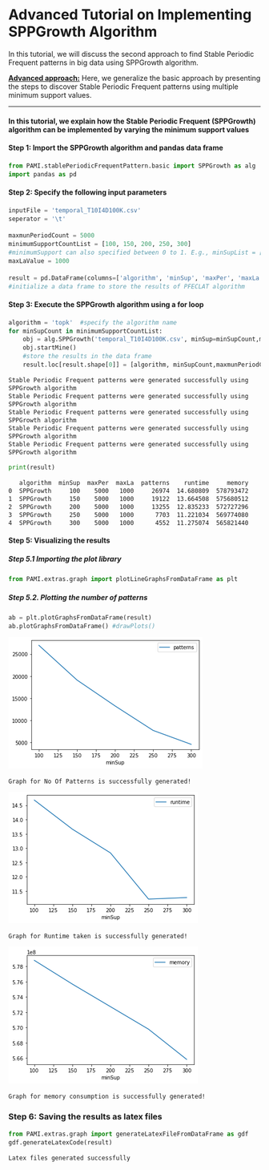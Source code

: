 # Advanced Tutorial on Implementing SPPGrowth Algorithm

In this tutorial, we will discuss the second approach to find Stable Periodic Frequent patterns in big data using SPPGrowth algorithm.

[__Advanced approach:__](#advApproach) Here, we generalize the basic approach by presenting the steps to discover Stable Periodic Frequent patterns using multiple minimum support values.

***

#### In this tutorial, we explain how the Stable Periodic Frequent (SPPGrowth) algorithm  can be implemented by varying the minimum support values

#### Step 1: Import the SPPGrowth algorithm and pandas data frame


```python
from PAMI.stablePeriodicFrequentPattern.basic import SPPGrowth as alg
import pandas as pd
```

#### Step 2: Specify the following input parameters


```python
inputFile = 'temporal_T10I4D100K.csv'
seperator = '\t'

maxmunPeriodCount = 5000
minimumSupportCountList = [100, 150, 200, 250, 300] 
#minimumSupport can also specified between 0 to 1. E.g., minSupList = [0.005, 0.006, 0.007, 0.008, 0.009]
maxLaValue = 1000

result = pd.DataFrame(columns=['algorithm', 'minSup', 'maxPer', 'maxLa', 'patterns', 'runtime', 'memory']) 
#initialize a data frame to store the results of PFECLAT algorithm
```

#### Step 3: Execute the SPPGrowth algorithm using a for loop


```python
algorithm = 'topk'  #specify the algorithm name
for minSupCount in minimumSupportCountList:
    obj = alg.SPPGrowth('temporal_T10I4D100K.csv', minSup=minSupCount,maxPer=maxmunPeriodCount, maxLa=maxLaValue,  sep=seperator)
    obj.startMine()
    #store the results in the data frame
    result.loc[result.shape[0]] = [algorithm, minSupCount,maxmunPeriodCount, maxLaValue, len(obj.getPatterns()), obj.getRuntime(), obj.getMemoryRSS()]

```

    Stable Periodic Frequent patterns were generated successfully using SPPGrowth algorithm 
    Stable Periodic Frequent patterns were generated successfully using SPPGrowth algorithm 
    Stable Periodic Frequent patterns were generated successfully using SPPGrowth algorithm 
    Stable Periodic Frequent patterns were generated successfully using SPPGrowth algorithm 
    Stable Periodic Frequent patterns were generated successfully using SPPGrowth algorithm 



```python
print(result)
```

       algorithm  minSup  maxPer  maxLa  patterns    runtime     memory
    0  SPPGrowth     100    5000   1000     26974  14.680809  578793472
    1  SPPGrowth     150    5000   1000     19122  13.664508  575680512
    2  SPPGrowth     200    5000   1000     13255  12.835233  572727296
    3  SPPGrowth     250    5000   1000      7703  11.221034  569774080
    4  SPPGrowth     300    5000   1000      4552  11.275074  565821440


#### Step 5: Visualizing the results

##### Step 5.1 Importing the plot library


```python
from PAMI.extras.graph import plotLineGraphsFromDataFrame as plt
```

##### Step 5.2. Plotting the number of patterns


```python
ab = plt.plotGraphsFromDataFrame(result)
ab.plotGraphsFromDataFrame() #drawPlots()
```


    
![png](output_15_0.png)
    


    Graph for No Of Patterns is successfully generated!



    
![png](output_15_2.png)
    


    Graph for Runtime taken is successfully generated!



    
![png](output_15_4.png)
    


    Graph for memory consumption is successfully generated!


### Step 6: Saving the results as latex files


```python
from PAMI.extras.graph import generateLatexFileFromDataFrame as gdf
gdf.generateLatexCode(result)
```

    Latex files generated successfully

